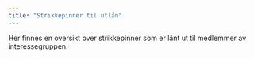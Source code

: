 ```yaml
---
title: "Strikkepinner til utlån"
---
```


Her finnes en oversikt over strikkepinner som er lånt ut til medlemmer av interessegruppen.